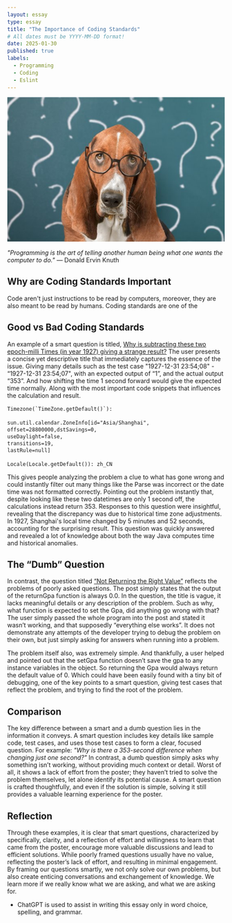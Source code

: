 ```yaml
---
layout: essay
type: essay
title: "The Importance of Coding Standards"
# All dates must be YYYY-MM-DD format!
date: 2025-01-30
published: true
labels:
  - Programming
  - Coding
  - Eslint
---
```

<img src="../img/essays/DogQuestion.jpg">

*"Programming is the art of telling another human being what one wants the computer to do."* ― Donald Ervin Knuth

## Why are Coding Standards Important

Code aren't just instructions to be read by computers, moreover, they are also meant to be read by humans. Coding standards are one of the 

## Good vs Bad Coding Standards

An example of a smart question is titled, [Why is subtracting these two epoch-milli Times (in year 1927) giving a strange result?](https://stackoverflow.com/questions/6841333/why-is-subtracting-these-two-epoch-milli-times-in-year-1927-giving-a-strange-r) 
The user presents a concise yet descriptive title that immediately captures the essence of the issue. Giving many details such as the test case "1927-12-31 23:54;08" - “1927-12-31 23:54;07", with an expected output of “1”, and the actual output “353”. And how shifting the time 1 second forward would give the expected time normally. Along with the most important code snippets that influences the calculation and result.

```
Timezone(`TimeZone.getDefault()`):

sun.util.calendar.ZoneInfo[id="Asia/Shanghai",
offset=28800000,dstSavings=0,
useDaylight=false,
transitions=19,
lastRule=null]

Locale(Locale.getDefault()): zh_CN

```

This gives people analyzing the problem a clue to what has gone wrong and could instantly filter out many things like the Parse was incorrect or the date time was not formatted correctly. Pointing out the problem instantly that, despite looking like these two datetimes are only 1 second off, the calculations instead return 353.
Responses to this question were insightful, revealing that the discrepancy was due to historical time zone adjustments. In 1927, Shanghai's local time changed by 5 minutes and 52 seconds, accounting for the surprising result. This question was quickly answered and revealed a lot of knowledge about both the way Java computes time and historical anomalies.

## The “Dumb” Question

In contrast, the question titled [“Not Returning the Right Value”](https://stackoverflow.com/questions/26141822/not-returning-the-correct-value) reflects the problems of poorly asked questions. The post simply states that the output of the returnGpa function is always 0.0. In the question, the title is vague, it lacks meaningful details or any description of the problem. Such as why, what function is expected to set the Gpa, did anything go wrong with that? The user simply passed the whole program into the post and stated it wasn’t working, and that supposedly “everything else works”. It does not demonstrate any attempts of the developer trying to debug the problem on their own, but just simply asking for answers when running into a problem.

The problem itself also, was extremely simple. And thankfully, a user helped and pointed out that the setGpa function doesn’t save the gpa to any instance variables in the object. So returning the Gpa would always return the default value of 0. Which could have been easily found with a tiny bit of debugging, one of the key points to a smart question, giving test cases that reflect the problem, and trying to find the root of the problem.

## Comparison

The key difference between a smart and a dumb question lies in the information it conveys. A smart question includes key details like sample code, test cases, and uses those test cases to form a clear, focused question. For example: *"Why is there a 353-second difference when changing just one second?"* In contrast, a dumb question simply asks why something isn’t working, without providing much context or detail. Worst of all, it shows a lack of effort from the poster; they haven’t tried to solve the problem themselves, let alone identify its potential cause. A smart question is crafted thoughtfully, and even if the solution is simple, solving it still provides a valuable learning experience for the poster.


## Reflection

Through these examples, it is clear that smart questions, characterized by specifically, clarity, and a reflection of effort and willingness to learn that came from the poster, encourage more valuable discussions and lead to efficient solutions. While poorly framed questions usually have no value, reflecting the poster’s lack of effort, and resulting in minimal engagement. By framing our questions smartly, we not only solve our own problems, but also create enticing conversations and exchangement of knowledge. We learn more if we really know what we are asking, and what we are asking for.


- ChatGPT is used to assist in writing this essay only in word choice, spelling, and grammar.


